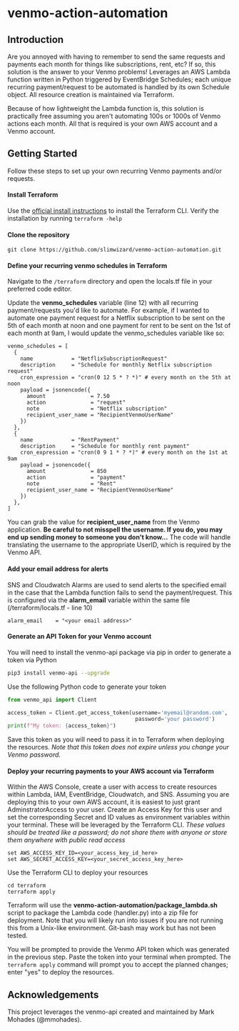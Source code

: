 # venmo-action-automation

## Introduction
Are you annoyed with having to remember to send the same requests and payments each month for things like subscriptions, rent, etc? If so, this solution is the answer to your Venmo problems! Leverages an AWS Lambda function written in Python triggered by EventBridge Schedules; each unique recurring payment/request to be automated is handled by its own Schedule object. All resource creation is maintained via Terraform. 

Because of how lightweight the Lambda function is, this solution is practically free assuming you aren't automating 100s or 1000s of Venmo actions each month. All that is required is your own AWS account and a Venmo account.

## Getting Started
Follow these steps to set up your own recurring Venmo payments and/or requests.

#### Install Terraform
Use the [official install instructions](https://developer.hashicorp.com/terraform/tutorials/aws-get-started/install-cli#install-terraform) to install the Terraform CLI. Verify the installation by running
```terraform -help```

#### Clone the repository
```
git clone https://github.com/slimwizard/venmo-action-automation.git
```

#### Define your recurring venmo schedules in Terraform
Navigate to the ```/terraform``` directory and open the locals.tf file in your preferred code editor. 

Update the **venmo_schedules** variable (line 12) with all recurring payment/requests you'd like to automate. For example, if I wanted to automate one payment request for a Netflix subscription to be sent on the 5th of each month at noon and one payment for rent to be sent on the 1st of each month at 9am, I would update the venmo_schedules variable like so:

```hcl
venmo_schedules = [
  {
    name            = "NetflixSubscriptionRequest"
    description     = "Schedule for monthly Netflix subscription request"
    cron_expression = "cron(0 12 5 * ? *)" # every month on the 5th at noon
    payload = jsonencode({
      amount              = 7.50
      action              = "request"
      note                = "Netflix subscription"
      recipient_user_name = "RecipientVenmoUserName"
    })
  },
  {
    name            = "RentPayment"
    description     = "Schedule for monthly rent payment"
    cron_expression = "cron(0 9 1 * ? *)" # every month on the 1st at 9am
    payload = jsonencode({
      amount              = 850
      action              = "payment"
      note                = "Rent"
      recipient_user_name = "RecipientVenmoUserName"
    })
  },
]

```

You can grab the value for **recipient_user_name** from the Venmo application. **Be careful to not misspell the username. If you do, you may end up sending money to someone you don't know...** The code will handle translating the username to the appropriate UserID, which is required by the Venmo API.

#### Add your email address for alerts
SNS and Cloudwatch Alarms are used to send alerts to the specified email in the case that the Lambda function fails to send the payment/request. This is configured via the **alarm_email** variable within the same file (/terraform/locals.tf - line 10)
```hcl
alarm_email    = "<your email address>"
```

#### Generate an API Token for your Venmo account
You will need to install the venmo-api package via pip in order to generate a token via Python
```bash
pip3 install venmo-api --upgrade
```

Use the following Python code to generate your token
```Python
from venmo_api import Client

access_token = Client.get_access_token(username='myemail@random.com',
                                        password='your password')
print(f"My token: {access_token}")
```

Save this token as you will need to pass it in to Terraform when deploying the resources. *Note that this token does not expire unless you change your Venmo password.*

#### Deploy your recurring payments to your AWS account via Terraform
Within the AWS Console, create a user with access to create resources within Lambda, IAM, EventBridge, Cloudwatch, and SNS. Assuming you are deploying this to your own AWS account, it is easiest to just grant AdminstratorAccess to your user. Create an Access Key for this user and set the corresponding Secret and ID values as environment variables within your terminal. These will be leveraged by the Terraform CLI. *These values should be treated like a password; do not share them with anyone or store them anywhere with public read access*

```
set AWS_ACCESS_KEY_ID=<your_access_key_id_here>
set AWS_SECRET_ACCESS_KEY=<your_secret_access_key_here>
```

Use the Terraform CLI to deploy your resources
```
cd terraform
terraform apply
```

Terraform will use the **venmo-action-automation/package_lambda.sh** script to package the Lambda code (handler.py) into a zip file for deployment. Note that you will likely run into issues if you are not running this from a Unix-like environment. Git-bash may work but has not been tested.

You will be prompted to provide the Venmo API token which was generated in the previous step. Paste the token into your terminal when prompted. The ```terraform apply``` command will prompt you to accept the planned changes; enter "yes" to deploy the resources.

## Acknowledgements
This project leverages the venmo-api created and maintained by Mark Mohades (@mmohades).
